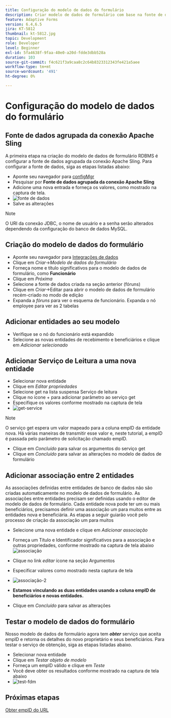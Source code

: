 ```yaml
---
title: Configuração do modelo de dados do formulário
description: Criar modelo de dados de formulário com base na fonte de dados RDBMS
feature: Adaptive Forms
version: 6.4,6.5
jira: KT-5812
thumbnail: kt-5812.jpg
topic: Development
role: Developer
level: Beginner
exl-id: 5fa4638f-9faa-40e0-a20d-fdde3dbb528a
duration: 103
source-git-commit: f4c621f3a9caa8c2c64b8323312343fe421a5aee
workflow-type: tm+mt
source-wordcount: '491'
ht-degree: 0%

---
```


# Configuração do modelo de dados do formulário

## Fonte de dados agrupada da conexão Apache Sling

A primeira etapa na criação do modelo de dados de formulário RDBMS é configurar a fonte de dados agrupada da conexão Apache Sling. Para configurar a fonte de dados, siga as etapas listadas abaixo:

* Aponte seu navegador para [configMgr](http://localhost:4502/system/console/configMgr)
* Pesquisar por **Fonte de dados agrupada da conexão Apache Sling**
* Adicione uma nova entrada e forneça os valores, como mostrado na captura de tela.
* ![fonte de dados](assets/data-source.png)
* Salve as alterações

>[!NOTE]
>O URI da conexão JDBC, o nome de usuário e a senha serão alterados dependendo da configuração do banco de dados MySQL.


## Criação do modelo de dados do formulário

* Aponte seu navegador para [Integrações de dados](http://localhost:4502/aem/forms.html/content/dam/formsanddocuments-fdm)
* Clique em _Criar_->_Modelo de dados do formulário_
* Forneça nome e título significativos para o modelo de dados de formulário, como **Funcionário**
* Clique em _Próxima_
* Selecione a fonte de dados criada na seção anterior (fóruns)
* Clique em _Criar_->Editar para abrir o modelo de dados de formulário recém-criado no modo de edição
* Expanda a _fóruns_ para ver o esquema de funcionário. Expanda o nó employee para ver as 2 tabelas

## Adicionar entidades ao seu modelo

* Verifique se o nó do funcionário está expandido
* Selecione as novas entidades de recebimento e beneficiários e clique em _Adicionar selecionado_

## Adicionar Serviço de Leitura a uma nova entidade

* Selecionar nova entidade
* Clique em _Editar propriedades_
* Selecione get na lista suspensa Serviço de leitura
* Clique no ícone + para adicionar parâmetro ao serviço get
* Especifique os valores conforme mostrado na captura de tela
* ![get-service](assets/get-service.png)
>[!NOTE]
> O serviço get espera um valor mapeado para a coluna empID da entidade nova. Há várias maneiras de transmitir esse valor e, neste tutorial, a empID é passada pelo parâmetro de solicitação chamado empID.
* Clique em _Concluído_ para salvar os argumentos do serviço get
* Clique em _Concluído_ para salvar as alterações no modelo de dados de formulário

## Adicionar associação entre 2 entidades

As associações definidas entre entidades de banco de dados não são criadas automaticamente no modelo de dados de formulário. As associações entre entidades precisam ser definidas usando o editor de modelo de dados de formulário. Cada entidade nova pode ter um ou mais beneficiários, precisamos definir uma associação um para muitos entre as entidades nova e beneficiária.
As etapas a seguir guiarão você pelo processo de criação da associação um para muitos

* Selecione uma nova entidade e clique em _Adicionar associação_
* Forneça um Título e Identificador significativos para a associação e outras propriedades, conforme mostrado na captura de tela abaixo
  ![associação](assets/association-entities-1.png)

* Clique no link _editar_ ícone na seção Argumentos

* Especificar valores como mostrado nesta captura de tela
* ![associação-2](assets/association-entities.png)
* **Estamos vinculando as duas entidades usando a coluna empID de beneficiários e novas entidades.**
* Clique em _Concluído_ para salvar as alterações

## Testar o modelo de dados do formulário

Nosso modelo de dados de formulário agora tem **_obter_** serviço que aceita empID e retorna os detalhes do novo proprietário e seus beneficiários. Para testar o serviço de obtenção, siga as etapas listadas abaixo.

* Selecionar nova entidade
* Clique em _Testar objeto de modelo_
* Forneça um empID válido e clique em _Teste_
* Você deve obter os resultados conforme mostrado na captura de tela abaixo
* ![test-fdm](assets/test-form-data-model.png)

## Próximas etapas

[Obter empID do URL](./get-request-parameter.md)